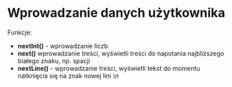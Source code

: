 # Wprowadzanie danych użytkownika

Funkcje:

- **nextInt()** - wprowadzanie liczb
- **next()** wprowadzanie treści, wyświetli treści do napotania najbliższego białego znaku, np. spacji
- **nextLine()** - wprowadzanie treści, wyświetli tekst do momentu natknięcia się na znak nowej lini _\n_
